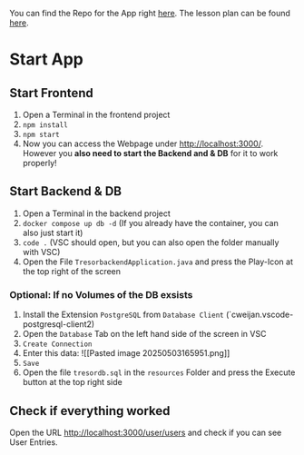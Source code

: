 You can find the Repo for the App right [here](https://github.com/hagmannStephan/m183-tresor-app).
The lesson plan can be found [here](https://bbw-it.github.io/183_main_rupe/03_Drehbuch/Drehbuch_Modul_183_FS25_22d_PR/).
# Start App
## Start Frontend
1. Open a Terminal in the frontend project
2. `npm install`
3. `npm start`
4. Now you can access the Webpage under [http://localhost:3000/](http://localhost:3000/). However you **also need to start the Backend and & DB** for it to work properly!
## Start Backend & DB
1. Open a Terminal in the backend project
2. `docker compose up db -d` (If you already have the container, you can also just start it)
3. `code .` (VSC should open, but you can also open the folder manually with VSC)
4. Open the File `TresorbackendApplication.java` and press the Play-Icon at the top right of the screen
### Optional: If no Volumes of the DB exsists
1. Install the Extension `PostgreSQL` from `Database Client` (`cweijan.vscode-postgresql-client2)
2. Open the `Database` Tab on the left hand side of the screen in VSC
3. `Create Connection`
4. Enter this data: ![[Pasted image 20250503165951.png]]
5. `Save`
6. Open the file `tresordb.sql` in the `resources` Folder and press the Execute button at the top right side
## Check if everything worked
Open the URL [http://localhost:3000/user/users](http://localhost:3000/user/users) and check if you can see User Entries.
